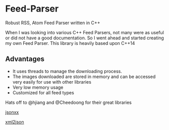 # Feed-Parser
Robust RSS, Atom Feed Parser written in C++

When I was looking into various C++ Feed Parsers, not many were as useful or did not have a good documentation.
So I went ahead and started creating my own Feed Parser.
This library is heavily based upon C++14

## Advantages

 - It uses threads to manage the downloading process.
 - The images downloaded are stored in memory and can be accessed very easily for use with other libraries
 - Very low memory usage
 - Customized for all feed types

Hats off to @hjiang and @Cheedoong for their great libraries

[jsonxx](https://github.com/hjiang/jsonxx)

[xml2json](https://github.com/Cheedoong/xml2json)
